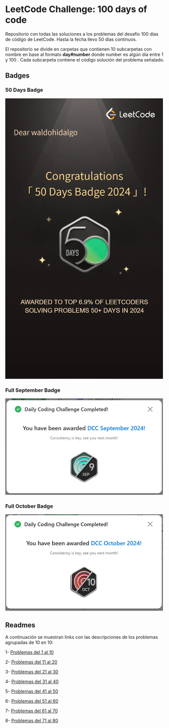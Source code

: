 # LeetCode Challenge: 100 days of code

Repositorio con todas las soluciones a los problemas del desafío 100 días de código de LeetCode. Hasta la fecha llevo 50 días continuos.

El repositorio se divide en carpetas que contienen 10 subcarpetas con nombre en base al formato **day#number** donde number es algún día entre 1 y 100 . Cada subcarpeta contiene el código solución del problema señalado.

## Badges

### 50 Days Badge

![50 Days Badge](./50daysBadge.webp)

### Full September Badge

![Full September Badge](./FullSeptember.webp)

### Full October Badge

![Full October Badge](./FullOctober.webp)

## Readmes

A continuación se muestran links con las descripciones de los problemas agrupadas de 10 en 10:

1- [Problemas del 1 al 10](./day1-10/Description1-10.md)

2- [Problemas del 11 al 20](./day11-20/Description11-20.md)

3- [Problemas del 21 al 30](./day21-30/Description21-30.md)

4- [Problemas del 31 al 40](./day31-40/Description31-40.md)

5- [Problemas del 41 al 50](./day41-50/Description41-50.md)

6- [Problemas del 51 al 60](./day51-60/Description51-60.md)

7- [Problemas del 61 al 70](./day61-70/Description61-70.md)

8- [Problemas del 71 al 80](./day71-80/Description71-80.md)

